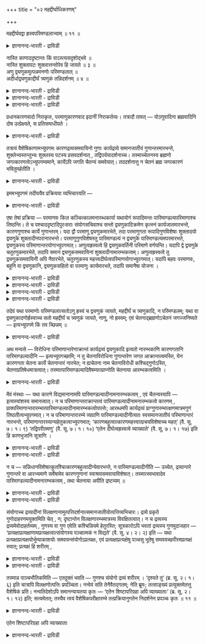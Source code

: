 +++
title = "०२ महद्दीर्घाधिकरणम्"

+++

महद्दीर्घवद्वा ह्रस्वपरिमण्डलाभ्याम् ॥ ११ ॥  
<details><summary>ज्ञानानन्द-भारती - द्राविडी</summary>

महत्तीर्क्कवत्वा ह्रस्वबरि मण्डलाप्याम् ॥ ११ ॥
</details>

नास्ति काणाददृष्टान्तः किं वाऽस्त्यसदृशोद्भवे ॥  
नास्ति शुक्लापटः शुक्लात्तन्तोरेव हि जायते ॥ ३ ॥  
अणु द्व्यणुकमुत्पन्नमनणोः परिमण्डलात् ॥  
अदीर्धाद्व्यणुकाद्दीर्घं त्र्यणुकं तन्निदर्शनम् ॥ ४ ॥  
<details><summary>ज्ञानानन्द-भारती - द्राविडी</summary>

--वैयासिग न्यायमाला
</details>

<details><summary>ज्ञानानन्द-भारती - द्राविडी</summary>

(पिरह्मम् जगत् कारणमायिरुक्कलामॆऩ्बदु) कारणत्तैप्पोल् इल्लाददु उण्डागलामॆऩ्बदऱ्कु कणादर्गळिऩ् मदत्तिल् तिरुष्टान्दम् इल्लैया? अल्लदु इरुक्किऱदा? किडैयादु, वॆळुप्पायुळ्ळ नूलिलिरुन्दु वॆळुप्पायुळ्ळ वस्तिरम् ताऩे उण्डागिऱदु?
</details>

<details><summary>ज्ञानानन्द-भारती - द्राविडी</summary>

अणुवल्लाद परिमण्डलत्तिलिरुन्दु त्व्यणुगम् उण्डागिऱदु; नीळमॆऩ्ऱ अळविल्लाद त्व्यणुगत्तिलिरुन्दु नीळम् ऎऩ्ऱ अळवुळ्ळ त्र्यणुगम् उण्डागिऱदु (ऎऩ्ऱु अवर्गळ् सॊल्वदाल्) अदुवे (ऎङ्गळुक्कु) तिरुष्टान्दम्।
</details>

प्रधानकारणवादो निराकृतः, परमाणुकारणवाद इदानीं निराकर्तव्यः। तत्रादौ तावत् — योऽणुवादिना ब्रह्मवादिनि दोष उत्प्रेक्ष्यते, स प्रतिसमाधीयते ।

<details><summary>ज्ञानानन्द-भारती - द्राविडी</summary>

पिरदाऩम् (जगत्तिऱ्कुक्) कारणमॆऩ्ऱु सॊल्लुम् वादम् निरागरिक्कप्पट्टुविट्टदु। इप्पॊऴुदु परमाणु कारणम् ऎऩ्ऱ वादम् निरागरिक्क वेण्डियदायिरुक्किऱदु। अदिल् मुदलिल् अणु कारणमॆऩ्ऱु सॊल्बवराल् पिरह्मम् कारणम् ऎऩ्ऱु सॊल्बवरिडम् ऎन्द तोषम् एऱ्ऱिच्चॊल्लप् पडुगिऱदो; अदऱ्कु समादाऩम् सॊल्लप्पडुगिऱदु।
</details>

तत्रायं वैशेषिकाणामभ्युपगमः कारणद्रव्यसमवायिनो गुणाः कार्यद्रव्ये समानजातीयं गुणान्तरमारभन्ते, शुक्लेभ्यस्तन्तुभ्यः शुक्लस्य पटस्य प्रसवदर्शनात् , तद्विपर्ययादर्शनाच्च। तस्माच्चेतनस्य ब्रह्मणो जगत्कारणत्वेऽभ्युपगम्यमाने, कार्येऽपि जगति चैतन्यं समवेयात्। तददर्शनात्तु न चेतनं ब्रह्म जगत्कारणं भवितुमर्हतीति ।

<details><summary>ज्ञानानन्द-भारती - द्राविडी</summary>

अव्विषयत्तिल् वैसेषिगर्गळाल् ऒप्पुक् कॊळ्ळप्पडुवदु इदु-कारणमायिरुक्कुम् तिरवियत्तिल् समवायिगळाऩ (पिरिक्कमुडियामल् ऒट्टियिरुक्किऱ) कुणङ्गळ् कारियमायिरुक्कुम् तिरवियत्तिल् तङ्गळुक्कु समाऩ जादियायुळ्ळ वेऱु कुणङ्गळै आरम्बिक्किऩ् ऱऩ (उण्डु पण्णुगिऩ्ऱऩ); वॆळुप्पायुळ्ळ नूल्गळिलिरुन्दु वॆळुप्पायुळ्ळ वस्तिरम् उण्डावदु पार्क्कप्पडुवदिऩालुम्, अदऱ्कु माऱागप्पार्क्कप्पडाद तिऩालुम्। आगैयाल् सेदऩमायिरुक्किऱ पिरह्मत्तिऱ्कु जगत्तिऩ् कारणमायिरुक्कुम् तऩ्मै ऒप्पुक्कॊळ्व ताऩाल् कार्यमायुळ्ळ जगत्तिलुम् सैदऩ्यम् कूडवे यॊट्टि वर वेण्डुम्। आऩाल् अव्विदम् काणाद तिऩाल्, सेदऩमाऩ पिरह्मम् जगत्तिऩ् कारणमा यिरुप्पदु नियायमिल्लै ऎऩ्ऱु।
</details>

इममभ्युपगमं तदीययैव प्रक्रियया व्यभिचारयति —

<details><summary>ज्ञानानन्द-भारती - द्राविडी</summary>

इव्विदम् ऒप्पुक्कॊळ्वदु, अवर्गळुडैय पिरक्रियैप्पडिक्के (वियवहाररीदियैक्कॊण्डे), वियबिसरिक्किऱदु (पिसगायिरुक्किऱदु) ऎऩ्ऱु ऎडुत्तुक् काट्टुगिऱदु (इन्द सूत्रम्)।
</details>

एषा तेषां प्रक्रिया — परमाणवः किल कञ्चित्कालमनारब्धकार्या यथायोगं रूपादिमन्तः पारिमाण्डल्यपरिमाणाश्च तिष्ठन्ति। ते च पश्चाददृष्टादिपुरःसराः संयोगसचिवाश्च सन्तो द्व्यणुकादिक्रमेण कृत्स्नं कार्यजातमारभन्ते, कारणगुणाश्च कार्ये गुणान्तरम्। यदा द्वौ परमाणू द्व्यणुकमारभेते, तदा परमाणुगता रूपादिगुणविशेषाः शुक्लादयो द्व्यणुके शुक्लादीनपरानारभन्ते। परमाणुगुणविशेषस्तु पारिमाण्डल्यं न द्व्यणुके पारिमाण्डल्यमपरमारभते, द्व्यणुकस्य परिमाणान्तरयोगाभ्युपगमात्। अणुत्वह्रस्वत्वे हि द्व्यणुकवर्तिनी परिमाणे वर्णयन्ति। यदापि द्वे द्व्यणुके चतुरणुकमारभेते, तदापि समानं द्व्यणुकसमवायिनां शुक्लादीनामारम्भकत्वम्। अणुत्वह्रस्वत्वे तु द्व्यणुकसमवायिनी अपि नैवारभेते, चतुरणुकस्य महत्त्वदीर्घत्वपरिमाणयोगाभ्युपगमात्। यदापि बहवः परमाणवः, बहूनि वा द्व्यणुकानि, द्व्यणुकसहितो वा परमाणुः कार्यमारभते, तदापि समानैषा योजना ।

<details><summary>ज्ञानानन्द-भारती - द्राविडी</summary>

(मुऩ् पादत्तिल् सेदऩमाऩ पिरह्मत्तिलिरुन्दु विलक्षणमाऩ असेदऩमाऩ जगत् उण्डागलाम् ऎऩ्बदऱ्कु ‘साणत्तिलिरुन्दु तेळ्गळ् उण्डागिऩ्ऱऩ' इदु मुदलाऩ तिरुष्टान्दङ्गळैक् काट्टि साङ्ग् यऩुक्कु समादाऩम् कूऱि इन्द पादत्तिल् मुदल् अदिगर णत्तिल् साङ्ग्यऩुडैय पिरदाऩ कारण वादत्तिल् पल तोषङ्गळ् कूऱप्पट्टऩ। इन्द अदिगरणत्तिल् तार्गिगर्गळुम्गूड विलक्षणमाऩ कारियगारण पावत्तै ऒप्पुक्कॊण्डिरुप्पदाल् पिरह्मगारणवाद त्तिल् इदै अवर्गळ् तोषमागक् कूऱ मुडियादु ऎऩ्बदैक्काट्टि विट्टु अडुत्त अदिगरणत्तिल् परमाणुगारण वादत्तिल् तोषङ्गळ् कूऱप्पडुगिऩ्ऱऩ। तऩ् पक्षत्तै स्ताबिप्पदै पिरदाऩमागक् कॊण्ड मुदल् पादत्तिल् ताऩ् इन्द अदिगरणम् पॊरुन्दुम् आऩालुम् मुऩ् अदिगरणत्तिल् सुग, तुक्क मोहङ्गळ् मऩदिल् उळ्ळऩवे तविर पिरबञ्जत्तिलिल्लै। आगैयाल् सुग, तुक्क मोहगारणमाऩ सत्वरजस् तमो कुणस्वरूबमाऩ पिरदाऩम् पिरबञ्जत्तिऱ्कुक् कारणमागादु ऎऩ्ऱु कूऱप्पट्टदु। अप्पडियाऩाल् पिरह्मत्तिलुळ्ळ सैदऩ्यत्तिऱ्कु पिरबञ्जत्तिल् तॊडर्बु इल्लाददाल् सेदऩमाऩ पिरह्मम् जगत् कारणमागादु ऎऩ्ऱु नैयायिगळ् कूऱुम् तोषत्तिऱ्कु परिहारम् इन्द अदिगरणत्तिल् कूऱप्पडुगिऱदु। मुऩ् पादत्तिल् उळ्ळ सिष्टाबरिक्रहादिगरणत्तिऩ् विस्तारम् ताऩ् इदु।
</details>

<details><summary>ज्ञानानन्द-भारती - द्राविडी</summary>

जडमाऩ पिरबञ्जत्तिऱ्कु सेदऩमाऩ पिरह्मम् कारणमागलाम्। उलगिल् कार्य कारणङ्गळुक्कुळ् वैलक्षण्यम् इरुक्कलाम्। इदु तोषमिल्लै ऎऩ्बदु वेदान्दिगळिऩ् तीर्माऩम्। वॆळ्ळैयाऩ नूल्गळि लिरुन्दु वॆळ्ळैयाऩ वस्तिरमे उण्डावदाल् कारणत्तैक् काट्टिलुम् कार्यम् विलक्षणमाग इरुक्कमुडियादु। कारण कुणङ्गळ् कारियत्तिल् वरुम्। आगवे विलक्षणमाऩ सेदऩ पिरह्मम् कारणम् आगादु ऎऩ्बदु नैयायिगऩिऩ् पूर्वबक्षम्।
</details>

<details><summary>ज्ञानानन्द-भारती - द्राविडी</summary>

तार्गिगऩुम् सिल इडङ्गळिल् कारण विलक्ष णमाऩ कारियत्तै ऒप्पुक्कॊण्डिरुक्किऱाऩ्। इरण्डु परमाणुक्कळ् सेर्न्दु ऒरु त्व्यणुगत्तै उण्डु पण्णुवदाग अवऩ् सॊल्गिऱाऩ्। आऩाल् परमाणुक् कळिलुळ्ळ पारिमाण्डल्यम् अदावदु परमाणु परिमाणम् कारियमाऩ त्व्यणुगत्तिल् वरुवदिल्लै। कारियमाऩ त्व्यणुगत्तिलुळ्ळ अणुबरिमाणम् कारणमाऩ परमाणुविल् इल्लै। इदु पोल् अणु परिमाणमुळ्ळ ह्रस्वमाऩ मूऩ्ऱु त्व्यणुगङ्गळ् सेर्न्दु विलक्षणमाऩ महत्तायुम् तीर्क्कमायुमुळ्ळ त्र्यणुगङ्गळ् उण्डागिऩ्ऱऩ। इव्वाऱु कारण विलक्षणमाऩ कारियत्तै ऒप्पुक्कॊण्डिरुप्पदाल् विलक्षणमाऩ जडमाऩ जगत्तिऱ्कु सेदऩमाऩ पिरह्मत्तै कारणमागच् चॊल्वदल् वैलक्षण् यत्तै तोषमाग तार्गिगऩुम् कूऱ मुडियादु ऎऩ्बदु सित्तान्दम्)।
</details>

<details><summary>ज्ञानानन्द-भारती - द्राविडी</summary>

अवर्गळुडैय पिरक्रियै इदु परमाणुक्कळ् सिऱिदु कालम् कार्यत्तै आरम्बिक्कादवैगळाग, अदऱ्कुत् तक्कबडि रूबम् मुदलाऩदुडऩ् कूडिऩवैगळाग, पारिमाण्डल्य (परमाणुविऱ्कु एऱ्पट्ट परिमाणम् (अळवु) उळ्ळवैगळाग इरुक्किऩ्ऱऩ। पिऱ्पाडु अवैगळे अदिरुष्टम् (जीवर्गळुडैय पुण्णियम् पाबम्) मुदलाऩदै मुऩ्ऩिट्टु, सम्योगत्तै (सेर्क्कैयै) उदवियागक्कॊण्डु, त्व्यणुगम् (इरण्डणु सेर्न्ददु) मुदलिय किरममाग ऎल्ला कार्य समुदायत्तैयुम् आरम्बिक्किऩ्ऱऩ; कारणत्तिऩ् कुणङ्गळुम् कार्यत्तिल् वेऱु कुणङ्गळै (आरम्बिक्किऩ्ऱऩ) ऎप्पॊऴुदु इरण्डु परमाणुक्कळ् (सेर्न्दु ऒरु) त्व्यणुगत्तै आरम्बिक्किऩ्ऱऩवो, अप्पॊऴुदु परमाणुक्कळिलुळ्ळ रूबम् मुदलिय कुण विसेषङ्गळाऩ (अदावदु) वॆळुप्पु मुदलियवै, त्व्यणुगत्तिल् वेऱु वॆळुप्पु मुदलियवैगळै आरम्बिक्किऩ्ऱऩ; आऩाल्, परमाणुविऩ् कुण विसेषमागिय पारिमाण्डल्यम् तव्यणुगत्तिल् वेऱु पारिमाण्डल्यत्तै उण्डुबण्णुवदिल्लै, त्व्यणु कत्तिऱ्कु वेऱु परिमाणत्तिऩ् सेर्क्कै ऒप्पुक् कॊळ्ळप्पडुवदाल् सिऱियदाग इरुक्कुम् तऩ्मै ह्रस्वत्तऩ्मै इवैगळैयल्लवा त्व्यणुगत् तिलुळ्ळ परिमाणङ्गळाग सॊल्गिऱार्गळ्? अप्पडिये इरण्डु इरण्डु त्व्यणुगङ्गळ् (सेर्न्दु ऒरु) सदुरणुगत्तै ऎप्पॊऴुदु उण्डुबण्णुगिऩ्ऱऩवो, अप्पॊऴुदुम् त्व्यणुगङ्गळिल् समवायियाऩ वॆळुप्पु मुदलियवैगळुक्कु (सदुरणुगत्तिल्) समाऩजादियाऩ वॆळुप्पु मुदलियवैगळै) उण्डुबण्णुम् तऩ्मै समाऩमे; आऩाल् त्व्यणुगङ्गळिल् समवायियायुळ्ळ अणुत्तऩ्मै ह्रस्वमायिरुक्कुम् तऩ्मै इवै मात्तिरम् (कार्यत्तिल् वेऱे) आरम्बिप्पदे किडैयादु। सदुरणुगत्तिऱ्कु पॆरियदॆऩ्ऱ तऩ्मै नीळम् ऎऩ्ऱ तऩ्मै आगिय परिमाणङ्गळुडैय सेर्क्कैयॆऩ्ऱु ऒप्पुक्कॊळ्वदाल्। अप्पडिये, पल परमाणुक्कळो, पल त्व्यणुगङ्गळो, त्व्यणुगत्तुडऩ् सेर्न्द परमाणुवो ऎप्पॊऴुदु कार्यत्तै आरम्बिक् किऩ्ऱऩवो, अप्पॊऴुदुम् कूड इन्द रीदि समाऩमे।
</details>

तदेवं यथा परमाणोः परिमण्डलात्सतोऽणु ह्रस्वं च द्व्यणुकं जायते, महद्दीर्घं च त्र्यणुकादि, न परिमण्डलम्; यथा वा द्व्यणुकादणोर्ह्रस्वाच्च सतो महद्दीर्घं च त्र्यणुकं जायते, नाणु, नो ह्रस्वम्; एवं चेतनाद्ब्रह्मणोऽचेतनं जगज्जनिष्यते — इत्यभ्युपगमे किं तव च्छिन्नम् ॥

<details><summary>ज्ञानानन्द-भारती - द्राविडी</summary>

इव्विदमिरुप्पदाल्, परिमण्डलमायिरुक्किऱ परमाणुविलिरुन्दु अणुवायु ह्रस्वमायुमुळ्ळ त्व्यणुगम् ऎप्पडि उण्डागिऱदो, पॆरिदागवुम् नीळमायुमुळ्ळ त्र्यणुगम् मुदलियदुम् (ऎप्पडि उण्डागिऱदो), आऩाल् परिमण्डलत्तऩ्मै उण्डागिऱदिल्लैयो; अल्लदु, ऎप्पडि अणुवायुम् ह्रस्वमायुमुळ्ळ त्व्यणुगत्तिलिरुन्दु पॆरिदायुम् नीळमायुमुळ्ळ त्र्यणुगम् उण्डागिऱदु, आऩाल् अणुत्तऩ्मै उण्डावदिल्लै, ह्रस्वत्तऩ्मैयुम् उण्डावदिल्लैयो; अव्विदमागवे सेदऩमायि रुक्किऱ पिरह्मत्तिलिरुन्दु असेदऩमाऩ जगत् पिऱक्कुम् ऎऩ्ऱु ऒप्पुक्कॊळ्वदिल् उऩक्कु ऎऩ्ऩ कॆट्टु विडुगिऱदु?’
</details>

अथ मन्यसे — विरोधिना परिमाणान्तरेणाक्रान्तं कार्यद्रव्यं द्व्यणुकादि इत्यतो नारम्भकाणि कारणगतानि पारिमाण्डल्यादीनि — इत्यभ्युपगच्छामि; न तु चेतनाविरोधिना गुणान्तरेण जगत आक्रान्तत्वमस्ति, येन कारणगता चेतना कार्ये चेतनान्तरं नारभेत; न ह्यचेतना नाम चेतनाविरोधी कश्चिद्गुणोऽस्ति, चेतनाप्रतिषेधमात्रत्वात्। तस्मात्पारिमाण्डल्यादिवैषम्यात्प्राप्नोति चेतनाया आरम्भकत्वमिति ।

<details><summary>ज्ञानानन्द-भारती - द्राविडी</summary>

अल्लदु, "कार्य तिरवियमाऩ त्व्यणुगम् मुदलियदु (कारणदिरवियत्तिऩ् परिमाणत्तिऱ्कु) विरोदियाऩ वेऱु परिमाणत्तिऩाल् आक्रान्दमाय् (वियाबिक्कप्पट्टदाय्) इरुक्किऱबडियाल्, कारणत्ति लुळ्ळ पारिमाण्डल्यम् मुदलियवैगळ् (कार्यत्तिल् समाऩजादियाऩ पारिमाण्डल्यम् मुदलियदै) उण्डु पण्णुवदिल्लैयॆऩ्ऱु सॊल्गिऱेऩ्; सैदऩ्यत्तिऱ्कु विरोदमायुळ्ळ ऎन्द वेऱु कुणत्तिऩालुम् जगत्तिऱ्कु वियाबिक्कप्पट्टिरुक्कुम् तऩ्मैयिल्लैये? अव्विद मिरुन्दालऩ्ऱो कारणत् तिलुळ्ळ सैदऩ्यम् कारियत्तिल् वेऱु सैदऩ्यत्तै उण्डु पण्णामलिरुक्कुम्। एऩॆऩ्ऱाल्, असेदऩत्तऩ्मै ऎऩ्बदु सैदऩ्यत्तिऱ्कु विरोदमायुळ्ळ ऒरु कुणम् आगादु, अदु सैदऩ्यत्तै मऱुप्पदेयागुमाऩदाल्। आगैयाल् पारिमाण्डल्यम् मुदलियदिलिरुन्दु सैदऩ्यम् वित्यासप्पडुवदाल्, सैदऩ्यत्तिऱ्कु (समाऩ जादियाऩ सैदऩ्यत्तै) उण्डु पण्णक्कूडिय तऩ्मै उण्डु”।
</details>

मैवं मंस्थाः — यथा कारणे विद्यमानानामपि पारिमाण्डल्यादीनामनारम्भकत्वम् , एवं चैतन्यस्यापि — इत्यस्यांशस्य समानत्वात्। न च परिमाणान्तराक्रान्तत्वं पारिमाण्डल्यादीनामनारम्भकत्वे कारणम् , प्राक्परिमाणान्तरारम्भात्पारिमाण्डल्यादीनामारम्भकत्वोपपत्तेः; आरब्धमपि कार्यद्रव्यं प्राग्गुणारम्भात्क्षणमात्रमगुणं तिष्ठतीत्यभ्युपगमात्। न च परिमाणान्तरारम्भे व्यग्राणि पारिमाण्डल्यादीनीत्यतः स्वसमानजातीयं परिमाणान्तरं नारभन्ते, परिमाणान्तरस्यान्यहेतुकत्वाभ्युपगमात्; ‘कारणबहुत्वात्कारणमहत्त्वात्प्रचयविशेषाच्च महत्’ (वै. सू. ७। १। ९) ‘तद्विपरीतमणु’ (वै. सू. ७। १। १०) ‘एतेन दीर्घत्वह्रस्वत्वे व्याख्याते’ (वै. सू. ७। १। १७) इति हि काणभुजानि सूत्राणि ।

<details><summary>ज्ञानानन्द-भारती - द्राविडी</summary>

ऎऩ्ऱु निऩैप्पायेयाऩाल्, अव्विदम् निऩैक्कादे। ऎप्पडि कारणत्तिलिरुन्द पोदिलुम् पारिमाण्डल्यम् मुदलियवैगळुक्कु उण्डु पण्णुम् तऩ्मैयिल्लैयो, अव्विदमे सैदऩ्यत्तिऱ्कुम् ऎऩ्ऱ अंसत्तिल् समाऩत्तऩ्मैयिरुप्पदाल्।
</details>

<details><summary>ज्ञानानन्द-भारती - द्राविडी</summary>

मेलुम्, पारिमाण्डल्यम् मुदलियवैगळुक्कु उण्डु पण्णक्कूडाद तऩ्मैक्कुक् कारणम् (कार्यत्तिल्) वेऱु परिमाणत्तिऩाल् वियाबिक्कप्पट्टि रुप्पदु ऎऩ्बदिल्लै; वेऱु परिमाणम् एऱ्पडुवदऱ्कु मुऩ्ऩमेये पारिमाण्डल्यम् मुदलियवैगळुक्कु उण्डुबण्णुम् तऩ्मै पॊरुन्दक्कूडियदाल्। कार्य तिरवियम् आरम्बिक्कप्पट्टु विट्टबोदिलुम् (अदिल्) कुणम् एऱ्पडुवदऱ्कु मुऩ् ऒरुक्षणगालम् कुणमऱ्ऱु इरुप्पदाग ऒप्पुक्कॊळ्ळप्पडुवदाल्, पारिमाण्डल्यम् मुदलियवै कारियत्तिल् वेऱु परिमाणङ्गळै आरम्बिप्पदिल् ईडुबट्टवै। आगैयाल् तऩक्कु समाऩ जादीयमाऩ: वेऱु परिमाणङ्गळै आरम्बिप्पदिल्लै ऎऩ्ऱु कूऱ मुडियादु। (अन्द) वेऱु परिमाणत्तिऱ्कु वेऱु कारणमॆऩ्ऱु ऒप्पुक्कॊळ्वदाल्, "कारणम् पलवाऩदिऩालुम् कारणम् पॆरिदाऩदिऩालुम् पिरसय विसेषत्तिऩालुम् (कूट्टम् सेरुवदु, अवयवङ्गळ् सेरुवदु, पॆरुमऩावादु मुदलियदिऩालुम्) पॆरिदागुम्;" (वैसेषिग सूत्रम् VII १-९), "अदऱ्कु माऱायिरुप्पदु अणु” (वै। सू, VII १-१०), “इदिऩाल् नीळत्तऩ्मै कुऱुगिऩत्तऩ्मै विळक्कप् पट्टऩ" (वै। सू। VII १-१७) ऎऩ्ऱल्लवा, कणादरिऩ् (वैसेषिग) सूत्रङ्गळ्?
</details>

न च — सन्निधानविशेषात्कुतश्चित्कारणबहुत्वादीन्येवारभन्ते, न पारिमाण्डल्यादीनीति — उच्येत, द्रव्यान्तरे गुणान्तरे वा आरभ्यमाणे सर्वेषामेव कारणगुणानां स्वाश्रयसमवायाविशेषात्। तस्मात्स्वभावादेव पारिमाण्डल्यादीनामनारम्भकत्वम् , तथा चेतनाया अपीति द्रष्टव्यम् ॥

<details><summary>ज्ञानानन्द-भारती - द्राविडी</summary>

एदो सन्निदाऩत्तिऩ् (समीबत्तिल् इरुप्पदु, तळ्ळियिरुप्पदु ऎऩ्बदिऩ्) वित्यासत्तिऩाल्, कारणत्तिलुळ्ळ पहुत्वम् मुदलियवै ताऩ् (कार्यत्तिल् सजादीय कुणत्तै) उण्डु पण्णुगिऱदु, पारिमाण्डल्यम् मुदलियदु उण्डु पण्णुवदिल्लै, ऎऩ्ऱुम् सॊल्लमुडियादु ; वेऱु तिरवियमो वेऱु कुणमो आरम्बिक्कप्पडुम्बोदु कारणत्तिलुळ्ळ ऎल्ला कुणङ्गळुक्कुमे तङ्गळ् आसिरयत्तुडऩ् (कारण तिरवियत्तुडऩ्) समवायम् ऎऩ्ऱ सम्बन्दत्तिल् वित्यासमिल्लाददिऩाल्।
</details>

<details><summary>ज्ञानानन्द-भारती - द्राविडी</summary>

आगैयाल् पारिमाण्डल्यम् मुदलियवै कळुक्कु उण्डु पण्णुम् तऩ्मैयिल्लामलिरुप्पदु स्वबावत्तिऩाल् ताऩ्। अदे मादिरि सैदऩ्यत्तिऱ्कुम् ऎऩ्ऱु अऱियवुम्।
</details>

संयोगाच्च द्रव्यादीनां विलक्षणानामुत्पत्तिदर्शनात्समानजातीयोत्पत्तिव्यभिचारः। द्रव्ये प्रकृते गुणोदाहरणमयुक्तमिति चेत् , न; दृष्टान्तेन विलक्षणारम्भमात्रस्य विवक्षितत्वात्। न च द्रव्यस्य द्रव्यमेवोदाहर्तव्यम् , गुणस्य वा गुण एवेति कश्चिन्नियमे हेतुरस्ति; सूत्रकारोऽपि भवतां द्रव्यस्य गुणमुदाजहार — ‘प्रत्यक्षाप्रत्यक्षाणामप्रत्यक्षत्वात्संयोगस्य पञ्चात्मकं न विद्यते’ (वै. सू. ४। २। २) इति — यथा प्रत्यक्षाप्रत्यक्षयोर्भूम्याकाशयोः समवयन्संयोगोऽप्रत्यक्षः, एवं प्रत्यक्षाप्रत्यक्षेषु पञ्चसु भूतेषु समवयच्छरीरमप्रत्यक्षं स्यात्; प्रत्यक्षं हि शरीरम् ,

<details><summary>ज्ञानानन्द-भारती - द्राविडी</summary>

मेलुम्, सम्योगम् (सेर्क्कै ऎऩ्ऱ कुणत्ति लिरुन्दु विलक्षणमाऩ तिरव्यङ्गळ् उण्डावदु काणप्पडुवदाल् समाऩजादियुडैयदिऱ्कु उत्पत्ति ऎऩ्बदु पिसगुगिऱदु। तिरवियम् पिरगिरुदमा यिरुक्कुम् पोदु (सम्योगमॆऩ्ऱ) कुणत्तै उदाहरिप्पदु नियाय मिल् लै, ऎऩ्ऱाल् अप्पडियल्ल, वेऱु लक्षण मुळ्ळदै आरम्बिक्कलाम् ऎऩ्बदु मात्तिरमे तिरुष्टान्दत्तिऩाल् सॊल्ल उत्तेसमाऩदाल्।
</details>

<details><summary>ज्ञानानन्द-भारती - द्राविडी</summary>

तविरवुम्, तिरवियत्तिऱ्कु तिरवियम् ताऩ् उदाहरिक्क वेण्डुम्। कुणत्तिऱ्कु कुणम् ताऩ् (उदाहरिक्क वेण्डुम्) ऎऩ्ऱु नियमऩम् सॆय्य ऎव्विद कारणमुम् किडैयादु। उङ्गळ् सूत्तिरक्काररे (कणादरे) तिरवियत्तिऱ्कु कुणत्तै उदाहरित् तिरुक्किऱार्, “पिरत्यक्षमायुळ्ळवैगळुम्, पिरत्यक्ष मिल्लाददुम् सेरुवदाऩ सम्योगम् पिरत्यक्षमिल्लाद तिऩाल्, ऐन्दैयुम् तऩ्मैयायुडैयदिल्लै” (वै। सू। IV २-२) ऎऩ्ऱु। ऎप्पडि, पिरत्यक्षमायुळ्ळ पूमियुम् पिरत्यक्षमिल्लाद आगासमुम् सेरुम् पोदु एऱ्पडुगिऱ (अवैगळुडऩ् पिरिक्क मुडियामल् ऒट्टुगिऱ) सम्योगम् (सेर्क्कै ऎऩ्बदु) पिरत्यक्षमिल्लैयो; अव्विदमे पिरत्यक्षमायुम्, पिरत्यक्षम् इल्लाददुमायुळ्ळ (पूमि, जलम्, तेजस्, वायु, आगासम् ऎऩ्ऱ) ऐन्दु पूदङ्गळोडु पिरिक्क मुडियामल् ऒट्टुगिऱ सरीरमुम् पिरत्यक्षमाय् इरुक्क मुडियादु; आऩाल् सरीरमो पिरत्यक्षमाय्त् तॆरिगिऱदु; आगैयिऩाल् अदु ऐन्दु पूदङ्गळाल् एऱ्पट्टदिल्लै ऎऩ्ऱु सम्योगमो कुणम्, सरीरमो तिरवियम्, ऎऩ्ऱु इदु सॊऩ्ऩदाग आगिऱदु।
</details>

तस्मान्न पाञ्चभौतिकमिति — एतदुक्तं भवति — गुणश्च संयोगो द्रव्यं शरीरम् । ‘दृश्यते तु’ (ब्र. सू. २। १। ६) इति चात्रापि विलक्षणोत्पत्तिः प्रपञ्चिता। नन्वेवं सति तेनैवैतद्गतम्; नेति ब्रूमः; तत्साङ्ख्यं प्रत्युक्तमेतत्तु वैशेषिकं प्रति। नन्वतिदेशोऽपि समानन्यायतया कृतः — ‘एतेन शिष्टापरिग्रहा अपि व्याख्याताः’ (ब्र. सू. २। १। १२) इति; सत्यमेतत्; तस्यैव त्वयं वैशेषिकपरीक्षारम्भे तत्प्रक्रियानुगतेन निदर्शनेन प्रपञ्चः कृतः ॥ ११ ॥

<details><summary>ज्ञानानन्द-भारती - द्राविडी</summary>

"द्रुश्यते तु" "आऩाल् काणप्पडुगिऱदे' (पिरह्म सूत्रम् २-१-६) ऎऩ्ऱु इङ्गुम् कूड विलक्षण मायिरुप्पदऱ्कु उत्पत्तियुण्डॆऩ्ऱु विस्तारमाय् सॊल्लप्पट्टु विट्टदु; अप्पडियाऩाल् अन्द सूत्तिरत्तिऩालेये इन्द विषयम् अऱियप्पट्टु विट्टदाल् इन्द सूत्रम् ऎदऱ्काग ऎऩ्ऱाल्, अप्पडियल्लवॆऩ्ऱु सॊल्गिऱोम्। अदु साङ्गियऩै उत्तेसित्तु सॊऩ्ऩ पदिल्; इदुवो वैसेषिगऩै उत्तेसित्तु (सॊल्लुम् पदिल्)।
</details>

एतेन शिष्टापरिग्रहा अपि व्याख्याताः

<details><summary>ज्ञानानन्द-भारती - द्राविडी</summary>

“इदिऩाल् सिष्टर्गळाल् ऒप्पुक् कॊळ्ळप् पडादवैगळुम् कूड नऩ्गु सॊल्लप्पट्टु विट्टदु” (पिर।सू।२-१-१२) ऎऩ्ऱु अदिनेसम् कूड (अदु पोलवे इदु ऎऩ्ऱु) समाऩमाऩ नियायत् तऩ्मैयुडैयदाग सॆय्यप्पट्टुविट्टदे? ऎऩ्ऱाल्, इदु वास्तवम्। आऩाल् वैसेषिग मदत्तै सोदिक्क आरम्बिक्कुम् पोदु अवऩुडैय पिरगिरियैयै अऩुसरित्त तिरुष्टान्दत्तिऩाल् अदे विषयत्तिऩ् विस्तारम् इङ्गु सॆय्यप्पट्टदु।
</details>

